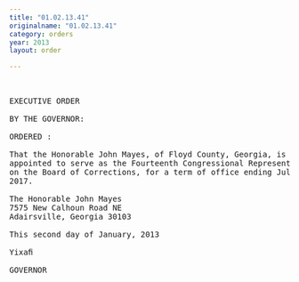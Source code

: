```yaml
---
title: "01.02.13.41"
originalname: "01.02.13.41"
category: orders
year: 2013
layout: order

---
```

<pre>
 

EXECUTIVE ORDER

BY THE GOVERNOR:

ORDERED :

That the Honorable John Mayes, of Floyd County, Georgia, is
appointed to serve as the Fourteenth Congressional Representative
on the Board of Corrections, for a term of office ending July 1,
2017.

The Honorable John Mayes
7575 New Calhoun Road NE
Adairsville, Georgia 30103

This second day of January, 2013

Yixaﬁ

GOVERNOR

</pre>

